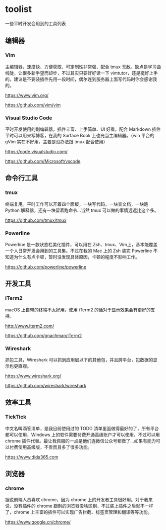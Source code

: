 # toolist

一些平时开发会用到的工具列表

## 编辑器

### Vim

主编辑器，速度快、方便获取、可定制性非常强、配合 tmux 无敌。缺点是学习曲线陡，让很多新手望而却步，不过其实只要好好读一下 vimtutor，还是挺好上手的。建议是不要装插件先用一段时间，偶尔连到服务器上面写代码时你会感谢我的。

<https://www.vim.org/>

<https://github.com/vim/vim>

### Visual Studio Code

平时开发使用的副编辑器，插件丰富、上手简单、UI 好看。配合 Markdown 插件平时可以用来写博客，在我的 Surface Book 上也充当主编辑器。（win 平台的 gVim 实在不好用，主要是没办法跟 tmux 配合使用）

<https://code.visualstudio.com/>

<https://github.com/Microsoft/vscode>

## 命令行工具

### tmux

终端复用。平时工作可以开着四个面板，一块写代码，一块查文档，一块跑 Python 解释器，还有一块留着跑命令...当然 tmux 可以做的事情远远比这个多。

<https://github.com/tmux/tmux>

### Powerline

Powerline 是一款状态栏美化插件，可以用在 Zsh、tmux、Vim上，基本能覆盖一个人日常开发会用到的工具集。不过在我的 Mac 上的 Zsh 装完 Powerline 不知道为什么有点卡顿，暂时没发现具体原因，卡顿的程度不影响工作。

<https://github.com/powerline/powerline>

## 开发工具

### iTerm2

macOS 上自带的终端不太好用，使用 iTerm2 的话对于显示效果会有更好的支持。

<http://www.iterm2.com/>

<https://github.com/gnachman/iTerm2>

### Wireshark

抓包工具，Wireshark 可以抓到应用层以下的其他包，并且跨平台，包数据的显示也更直观。

<https://www.wireshark.org/>

<https://github.com/wireshark/wireshark>

## 效率工具

### TickTick

中文名叫滴答清单，是我目前使用过的 TODO 清单里面做得最好的了，所有平台都可以使用，Windows 上的软件需要付费开通高级账户才可以使用，不过可以用 chrome 插件代替。最让我佩服的一点是他们连微信公众号都做了...如果有能力可以付费使用高级版，不贵而且多了很多功能。

<https://www.dida365.com>

## 浏览器

### chrome

据说前端人员喜欢 chrome，因为 chrome 上的开发者工具很好用。对于我来说，没有插件的 chrome 跟别的浏览器没啥区别，不过装上插件之后就不一样了，chrome 上丰富的插件可以实现广告拦截、标签页管理和翻译等等功能。

<https://www.google.cn/chrome/>
